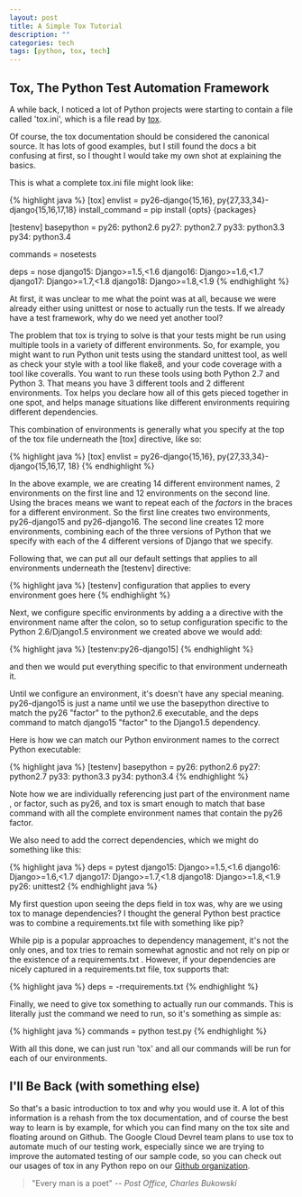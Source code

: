 ```yaml
---
layout: post
title: A Simple Tox Tutorial
description: ""
categories: tech
tags: [python, tox, tech]
---
```


## Tox, The Python Test Automation Framework

A while back, I noticed a lot of Python projects were starting to contain a file called 'tox.ini', which is
  a file read by [tox](https://tox.readthedocs.org/en/latest/). 
   
Of course, the tox documentation should be considered the canonical source. 
It has lots of good examples, but I still found the docs a bit confusing at 
first, so I thought I would take my own shot at explaining the basics.   
   
   This is what a complete tox.ini file might look like:
   
   {% highlight java %}
   [tox]
   envlist = py26-django{15,16},
             py{27,33,34}-django{15,16,17,18}
   install_command = pip install {opts} {packages}
   
[testenv]
   basepython =
       py26: python2.6
       py27: python2.7
       py33: python3.3
       py34: python3.4
   
   commands =
       nosetests

   deps =
       nose
       django15: Django>=1.5,<1.6
       django16: Django>=1.6,<1.7
       django17: Django>=1.7,<1.8
       django18: Django>=1.8,<1.9
   {% endhighlight %}
   
   
   At first, it was unclear to me what the point was at all, because we were 
   already either using unittest 
   or nose to actually run the tests. If we already have a test framework,
   why do we need yet another tool?

The problem that tox is trying to solve is that your tests might be run using
 multiple tools in a variety of different environments. So, for example, you might want to run
 Python unit tests using the standard unittest tool, as well as check your 
 style with a tool like flake8, and your code coverage with a tool like 
 coveralls. You want to run these tools using both Python 2.7 and Python 3. 
 That means you have 3 different 
 tools and 2 different environments.
 Tox helps you declare how all of this gets pieced together in one spot, and 
 helps manage situations like different environments requiring different 
 dependencies.
  
This combination of environments is generally what you specify at the top of 
the tox file underneath the [tox] directive, like so:

{% highlight java %}
[tox]
envlist = py26-django{15,16},
          py{27,33,34}-django{15,16,17, 18}
{% endhighlight %}

In the above example, we are creating 14 different environment names, 2 
environments on the first 
line and 12
environments on the second line. Using the braces means we want to repeat 
each of the *factors* in the braces for a different environment. So the first
 line 
creates two environments, py26-django15 and py26-django16. The second line 
creates 12 more environments, combining each of the three versions of Python 
that we specify with each of the 4 different versions of Django that we specify.

Following that, we can put all our default settings that applies to all 
environments underneath the [testenv] directive: 

{% highlight java %}
[testenv]
  configuration that applies to every environment goes here
{% endhighlight %}

Next, we configure specific environments by adding a a directive with the 
environment name after the colon, so to 
setup configuration specific to the Python 2.6/Django1.5 environment we created 
above we would add:

{% highlight java %}
[testenv:py26-django15]
{% endhighlight %}

and then we would put everything specific to that environment underneath it.

Until we configure an environment, it's doesn't have any special meaning. 
py26-django15 is just a name 
until we use 
the basepython directive to match  the py26 "factor" to the python2.6 
executable, and the deps command to match django15 "factor" to the Django1.5 
dependency. 

Here is how we can match our Python environment names to the correct Python executable: 

{% highlight java %}
[testenv]
basepython =
    py26: python2.6
    py27: python2.7
    py33: python3.3
    py34: python3.4
{% endhighlight %}    

Note how we are individually referencing just part of the environment name 
, or factor, such as py26, and tox is smart enough to match that base command 
with all the complete environment names that contain the  py26 factor.

We also need to add the correct dependencies, which we might do something 
like this:

{% highlight java %}
deps =
    pytest
    django15: Django>=1.5,<1.6
    django16: Django>=1.6,<1.7
    django17: Django>=1.7,<1.8
    django18: Django>=1.8,<1.9
    py26: unittest2
{% endhighlight java %}    

My first question upon seeing the deps field in tox was, why are we using tox
 to manage dependencies? I thought the general Python best practice was to 
 combine a requirements.txt file with something like pip?
 
 While pip is a  popular approaches to dependency management, it's not 
 the only ones, and tox tries to remain somewhat agnostic and not rely on pip
  or the existence of a requirements.txt
. However, if your dependencies are nicely captured in a requirements.txt 
 file, tox supports that:
 
{% highlight java %}
 deps = -rrequirements.txt
{% endhighlight %} 

Finally, we need to give tox something to actually run our commands. This is 
literally just the command we need to run, so it's something as simple as:

{% highlight java %}
commands =
    python test.py
{% endhighlight %}

With all this done, we can just run 'tox' and all our commands will be run 
for each of our environments.

## I'll Be Back (with something else)

So that's a basic introduction to tox and why you would use it. A lot of this
 information is a rehash from the tox documentation, and of course the best 
 way to learn is by example, for which you can find many on the tox site and 
 floating around on Github. The Google Cloud Devrel team plans to use tox to 
 automate much of our testing work, especially since we are trying to 
 improve the automated testing of our sample code, so you can check out our 
 usages of tox in any Python repo on our [Github organization](http://github.com/GoogleCloudPlatform).


> "Every man is a poet"
> -- *Post Office, Charles Bukowski*
